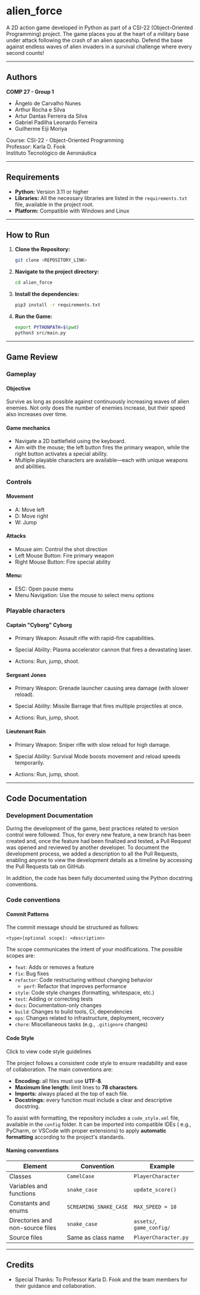 # alien_force

A 2D action game developed in Python as part of a CSI-22 (Object-Oriented
Programming) project. The game places you at the heart of a military base
under attack following the crash of an alien spaceship. Defend the base
against endless waves of alien invaders in a survival challenge where every
second counts!

---

## Authors

**COMP 27 - Group 1**

- Ângelo de Carvalho Nunes
- Arthur Rocha e Silva
- Artur Dantas Ferreira da Silva
- Gabriel Padilha Leonardo Ferreira
- Guilherme Eiji Moriya

Course: CSI-22 - Object-Oriented Programming  
Professor: Karla D. Fook  
Instituto Tecnológico de Aeronáutica

---

## Requirements

- **Python:** Version 3.11 or higher
- **Libraries:** All the necessary libraries are listed in the
  `requirements.txt` file, available in the project root.
- **Platform:** Compatible with Windows and Linux

---

## How to Run

1. **Clone the Repository:**
    ```bash
    git clone <REPOSITORY_LINK>

2. **Navigate to the project directory:**
    ```bash
   cd alien_force

3. **Install the dependencies:**
    ```bash
   pip3 install -r requirements.txt

4. **Run the Game:**
    ```bash
   export PYTHONPATH=$(pwd)
   python3 src/main.py

---

## Game Review

### Gameplay

#### Objective

Survive as long as possible against continuously increasing waves of alien
enemies. Not only does the number of enemies increase, but their speed also
increases over time.

#### Game mechanics

- Navigate a 2D battlefield using the keyboard.
- Aim with the mouse; the left button fires the primary weapon, while the
  right button activates a special ability.
- Multiple playable characters are available—each with unique weapons and
  abilities.

### Controls

#### Movement

- A: Move left
- D: Move right
- W: Jump

#### Attacks

- Mouse aim: Control the shot direction
- Left Mouse Button: Fire primary weapon
- Right Mouse Button: Fire special ability

#### Menu:

- ESC: Open pause menu
- Menu Navigation: Use the mouse to select menu options

### Playable characters

#### Captain "Cyborg" Cyborg

- Primary Weapon: Assault rifle with rapid-fire capabilities.

- Special Ability: Plasma accelerator cannon that fires a devastating laser.

- Actions: Run, jump, shoot.

#### Sergeant Jones

- Primary Weapon: Grenade launcher causing area damage (with slower reload).

- Special Ability: Missile Barrage that fires multiple projectiles at once.

- Actions: Run, jump, shoot.

#### Lieutenant Rain

- Primary Weapon: Sniper rifle with slow reload for high damage.

- Special Ability: Survival Mode boosts movement and reload speeds
  temporarily.

- Actions: Run, jump, shoot.

---

## Code Documentation

### Development Documentation

During the development of the game, best practices related to version control
were followed. Thus, for every new feature, a new branch has been created
and, once the feature had been finalized and tested, a Pull Request was opened
and reviewed by another developer. To document the development process, we
added a description to all the Pull Requests, enabling anyone to
view the development details as a timeline by accessing the Pull Requests
tab on GitHub.

In addition, the code has been fully documented using the Python docstring
conventions.

### Code conventions

#### Commit Patterns

The commit message should be structured as follows:

    <type>[optional scope]: <description>

The scope communicates the intent of your modifications. The possible scopes
are:

- `feat`: Adds or removes a feature
- `fix`: Bug fixes
- `refactor`: Code restructuring without changing behavior
    - `perf`: Refactor that improves performance
- `style`: Code style changes (formatting, whitespace, etc.)
- `test`: Adding or correcting tests
- `docs`: Documentation-only changes
- `build`: Changes to build tools, CI, dependencies
- `ops`: Changes related to infrastructure, deployment, recovery
- `chore`: Miscellaneous tasks (e.g., `.gitignore` changes)

#### Code Style

<summary>Click to view code style guidelines</summary>

The project follows a consistent code style to ensure readability and ease of
collaboration. The main conventions are:

- **Encoding:** all files must use **UTF-8**.
- **Maximum line length:** limit lines to **78 characters**.
- **Imports:** always placed at the top of each file.
- **Docstrings:** every function must include a clear and descriptive
  docstring.

To assist with formatting, the repository includes a `code_style.xml` file,
available in the `config` folder. It can be imported into compatible IDEs (
e.g., PyCharm, or VSCode with proper extensions) to apply **automatic
formatting** according to the project's
standards.

#### Naming conventions

| Element                          | Convention             | Example                   |
|----------------------------------|------------------------|---------------------------|
| Classes                          | `CamelCase`            | `PlayerCharacter`         |
| Variables and functions          | `snake_case`           | `update_score()`          |
| Constants and enums              | `SCREAMING_SNAKE_CASE` | `MAX_SPEED = 10`          |
| Directories and non-source files | `snake_case`           | `assets/`, `game_config/` |
| Source files                     | Same as class name     | `PlayerCharacter.py`      |

---

## Credits

- Special Thanks: To Professor Karla D. Fook and the team members for their
  guidance and collaboration.
